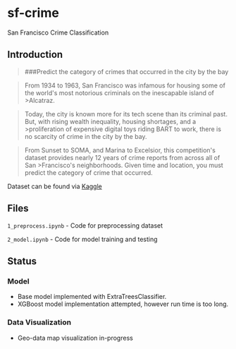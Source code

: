 # sf-crime
San Francisco Crime Classification

## Introduction
> ###Predict the category of crimes that occurred in the city by the bay

>From 1934 to 1963, San Francisco was infamous for housing some of the world's most notorious criminals on the inescapable island of >Alcatraz.

>Today, the city is known more for its tech scene than its criminal past. But, with rising wealth inequality, housing shortages, and a >proliferation of expensive digital toys riding BART to work, there is no scarcity of crime in the city by the bay.

>From Sunset to SOMA, and Marina to Excelsior, this competition's dataset provides nearly 12 years of crime reports from across all of San >Francisco's neighborhoods. Given time and location, you must predict the category of crime that occurred.

Dataset can be found via [Kaggle](https://www.kaggle.com/c/sf-crime/data)

## Files
`1_preprocess.ipynb` - Code for preprocessing dataset

`2_model.ipynb` - Code for model training and testing

## Status
### Model
* Base model implemented with ExtraTreesClassifier. 
* XGBoost model implementation attempted, however run time is too long.

### Data Visualization
* Geo-data map visualization in-progress
